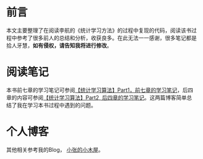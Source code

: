 # 前言

本文主要整理了在阅读李航的《统计学习方法》的过程中复现的代码，阅读该书过程中参考了很多前人的总结和分析，收获良多。在此无法一一感谢，很多笔记都是拾人牙慧，**如有侵权，请告知我将进行修改**。

# 阅读笔记
本书前七章的学习笔记可参阅[【统计学习算法】Part1，前七章的学习笔记](https://zhangchenzuo.github.io/2020/10/13/%E3%80%90%E7%BB%9F%E8%AE%A1%E5%AD%A6%E4%B9%A0%E7%AE%97%E6%B3%95%E3%80%91Part1%EF%BC%8C%20%E5%89%8D%E4%B8%83%E7%AB%A0%E7%9A%84%E5%AD%A6%E4%B9%A0%E7%AC%94%E8%AE%B0/)，后四章的内容可参阅[【统计学习算法】Part2, 后四章的学习笔记](https://zhangchenzuo.github.io/2020/10/13/%E3%80%90%E7%BB%9F%E8%AE%A1%E5%AD%A6%E4%B9%A0%E7%AE%97%E6%B3%95%E3%80%91Part2-%E5%90%8E%E5%9B%9B%E7%AB%A0%E7%9A%84%E5%AD%A6%E4%B9%A0%E7%AC%94%E8%AE%B0/)。这两篇博客简单总结了我在学习本书过程中遇到的问题。

# 个人博客
其他相关参考我的Blog， [小张的小木屋](https://zhangchenzuo.github.io)。
